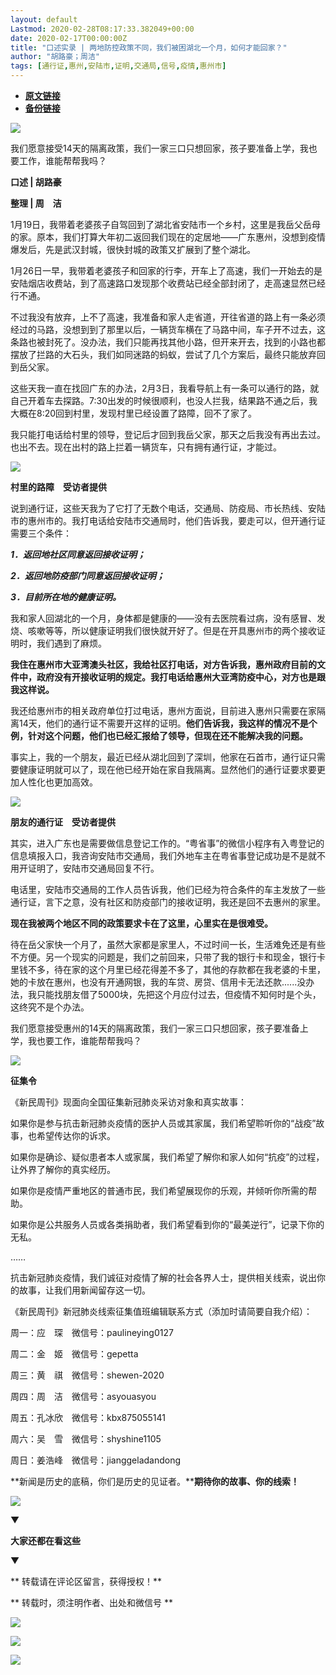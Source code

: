 ```yaml
---
layout: default
Lastmod: 2020-02-28T08:17:33.382049+00:00
date: 2020-02-17T00:00:00Z
title: "口述实录 | 两地防控政策不同，我们被困湖北一个月，如何才能回家？"
author: "胡路豪；周洁"
tags: [通行证,惠州,安陆市,证明,交通局,信号,疫情,惠州市]
---
```


* [**原文链接**](http://mp.weixin.qq.com/s?__biz=MTUzMDQzNjMwMQ==&mid=2652825334&idx=2&sn=2a93ec7e7e75f428b9c0899931e31c8d&chksm=68ed2b545f9aa242bd2548e403bd154da7c4bccb74d29963aa0574531cf32d14788c78012e89#rd)
* [**备份链接**](http://archive.ph/TiGlM)


![](/images/post/4c42c553070db3539d04a7c157f4313d.jpg)

我们愿意接受14天的隔离政策，我们一家三口只想回家，孩子要准备上学，我也要工作，谁能帮帮我吗？

**口述 | 胡路豪**

**整理 | 周　洁**  

1月19日，我带着老婆孩子自驾回到了湖北省安陆市一个乡村，这里是我岳父岳母的家。原本，我们打算大年初二返回我们现在的定居地——广东惠州，没想到疫情爆发后，先是武汉封城，很快封城的政策又扩展到了整个湖北。

1月26日一早，我带着老婆孩子和回家的行李，开车上了高速，我们一开始去的是安陆烟店收费站，到了高速路口发现那个收费站已经全部封闭了，走高速显然已经行不通。

不过我没有放弃，上不了高速，我准备和家人走省道，开往省道的路上有一条必须经过的马路，没想到到了那里以后，一辆货车横在了马路中间，车子开不过去，这条路也被封死了。没办法，我们只能再找其他小路，但开来开去，找到的小路也都摆放了拦路的大石头，我们如同迷路的蚂蚁，尝试了几个方案后，最终只能放弃回到岳父家。

这些天我一直在找回广东的办法，2月3日，我看导航上有一条可以通行的路，就自己开着车去探路。7:30出发的时候很顺利，也没人拦我，结果路不通之后，我大概在8:20回到村里，发现村里已经设置了路障，回不了家了。

我只能打电话给村里的领导，登记后才回到我岳父家，那天之后我没有再出去过。也出不去。现在出村的路上拦着一辆货车，只有拥有通行证，才能过。

![](/images/post/06c96ea85f26212dd7c91bc018cb0c47.jpg)

**村里的路障　受访者提供**  

说到通行证，这些天我为了它打了无数个电话，交通局、防疫局、市长热线、安陆市的惠州市的。我打电话给安陆市交通局时，他们告诉我，要走可以，但开通行证需要三个条件：

**_1．返回地社区同意返回接收证明；_**

**_2．返回地防疫部门同意返回接收证明；_**

**_3．目前所在地的健康证明。_**

我和家人回湖北的一个月，身体都是健康的——没有去医院看过病，没有感冒、发烧、咳嗽等等，所以健康证明我们很快就开好了。但是在开具惠州市的两个接收证明时，我们遇到了麻烦。

**我住在惠州市大亚湾澳头社区，我给社区打电话，对方告诉我，惠州政府目前的文件中，政府没有开接收证明的规定。我打电话给惠州大亚湾防疫中心，对方也是跟我这样说。**

我还给惠州市的相关政府单位打过电话，惠州方面说，目前进入惠州只需要在家隔离14天，他们的通行证不需要开这样的证明。**他们告诉我，我这样的情况不是个例，针对这个问题，他们也已经汇报给了领导，但现在还不能解决我的问题。**

事实上，我的一个朋友，最近已经从湖北回到了深圳，他家在石首市，通行证只需要健康证明就可以了，现在他已经开始在家自我隔离。显然他们的通行证要求要更加人性化也更加高效。

![](/images/post/3eea64e5d3ffb4a29d430a8e1730c31c.jpg)

**朋友的通行证　受访者提供**  

其实，进入广东也是需要做信息登记工作的。“粤省事”的微信小程序有入粤登记的信息填报入口，我咨询安陆市交通局，我们外地车主在粤省事登记成功是不是就不用开证明了，安陆市交通局回复不行。

电话里，安陆市交通局的工作人员告诉我，他们已经为符合条件的车主发放了一些通行证，言下之意，没有社区和防疫部门的接收证明，我还是回不去惠州的家里。

**现在我被两个地区不同的政策要求卡在了这里，心里实在是很难受。**

待在岳父家快一个月了，虽然大家都是家里人，不过时间一长，生活难免还是有些不方便。另一个现实的问题是，我们之前回来，只带了我的银行卡和现金，银行卡里钱不多，待在家的这个月里已经花得差不多了，其他的存款都在我老婆的卡里，她的卡放在惠州，也没有开通网银，我的车贷、房贷、信用卡无法还款......没办法，我只能找朋友借了5000块，先把这个月应付过去，但疫情不知何时是个头，这终究不是个办法。

我们愿意接受惠州的14天的隔离政策，我们一家三口只想回家，孩子要准备上学，我也要工作，谁能帮帮我吗？

![](/images/post/3397bbdf9853726ded83d37bf6ea4d7e.jpg)

**征集令**

《新民周刊》现面向全国征集新冠肺炎采访对象和真实故事：

如果你是参与抗击新冠肺炎疫情的医护人员或其家属，我们希望聆听你的“战疫”故事，也希望传达你的诉求。

如果你是确诊、疑似患者本人或家属，我们希望了解你和家人如何“抗疫”的过程，让外界了解你的真实经历。

如果你是疫情严重地区的普通市民，我们希望展现你的乐观，并倾听你所需的帮助。

如果你是公共服务人员或各类捐助者，我们希望看到你的“最美逆行”，记录下你的无私。

……

抗击新冠肺炎疫情，我们诚征对疫情了解的社会各界人士，提供相关线索，说出你的故事，让我们用新闻留存这一切。

《新民周刊》新冠肺炎线索征集值班编辑联系方式（添加时请简要自我介绍）：

周一：应　琛　微信号：paulineying0127

周二：金　姬　微信号：gepetta

周三：黄　祺　微信号：shewen-2020

周四：周　洁　微信号：asyouasyou

周五：孔冰欣　微信号：kbx875055141

周六：吴　雪　微信号：shyshine1105

周日：姜浩峰　微信号：jianggeladandong

**新闻是历史的底稿，你们是历史的见证者。****期待你的故事、你的线索！**

![](/images/post/1f5d8391583e261a286fb4c68551cf83.jpg)

▼

**大家还都在看这些**

▼

** 转载请在评论区留言，获得授权！**  

** 转载时，须注明作者、出处和微信号 **

![](/images/post/3df26acd389ebd62278d78eba5d12dd2.jpg)

![](/images/post/461440f2b91c19dccd0ff60f4ca5b4a9.jpg)

![](/images/post/447ef7e8c3512fda31258e6f390ba95d.jpg)

